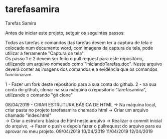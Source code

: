 # tarefasamira
Tarefas Samira

Antes de iniciar este projeto, setguir os seguintes passos:

Todas as tarefas e comandos das tarefas devem ter a captura de tela e colocado num documento word, com imagens da captura de tela, pode utilizar a ferramente "Captura de tela".  
Os passo 1 e 2 devem ser feito o pull request para este repositório, utilizando um arquivo nomeado como "iniciandoTarefas.doc". Neste arquivo deverá conter as imagens dos comandos e a evidência que os comandos funcionaram.

1 - Fazer um fork deste repositório para a sua conta do github.
2 - na sua conta do github, clonar na sua máquina o repositorio "tarefasamira", utilizando o comando "git clone"



08/04/2019 - CRIAR ESTRUTURA BÁSICA DE HTML
  -> Na máquina local, criar pasta no projeto tarefasamira chamado html 
  -> Criar um arquivo chamado "index.html"  
  -> Criar a estrutura básica de html neste arquivo 
  -> Realizar o commit inicial do arquivo, 
  -> Fazer o push e depois fazer o pullrequest do arquivo para eu aprovar no meu projeto.
09/04/2019
10/04/2019
11/04/2019
12/04/2019

